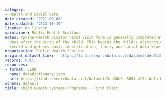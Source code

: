 ```yaml
---
category:
- Health and Social Care
date_created: '2021-09-08'
date_updated: '2023-10-19'
license: No licence
maintainer: Public Health Scotland
notes: <p>The Health Visitor First Visit form is generally completed at around 10
  days after the birth of the child. This begins the child's electronic surveillance
  record and gathers basic identification, family and social data.</p>
organization: Public Health Scotland
original_dataset_link: ' https://find.researchdata.scot/dataset/dec04153-f595-41ce-9d7e-5ef0c3fe8289'
records: null
resources:
- format: JSON
  name: datadictionary.json
  url: https://find.researchdata.scot/dataset/3cc60b9a-8654-417d-bc1a-b72a7462a980/resource/dec04153-f595-41ce-9d7e-5ef0c3fe8289/download/datadictionary.json
schema: default
title: Child Health Systems Programme - First Visit
---
```

